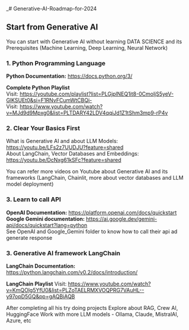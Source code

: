 _# Generative-AI-Roadmap-for-2024

## Start from Generative AI
You can start with Generative AI without learning DATA SCIENCE and its Prerequisites (Machine Learning, Deep Learning, Neural Network)

### 1. Python Programming Language 
**Python Documentation:**  https://docs.python.org/3/   

**Complete Python Playlist**         
  Visit:   https://youtube.com/playlist?list=PLGjplNEQ1it8-0CmoljS5yeV-GlKSUEt0&si=F1RNvFCumWtCBQj-                
  Visit:   https://www.youtube.com/watch?v=MJd9d9Mpxg0&list=PLTDARY42LDV4qqiJd1Z1tShm3mp9-rP4v


### 2. Clear Your Basics First

What is Generative AI and about LLM Models:   https://youtu.be/LFs2z7UUDJU?feature=shared      
About LangChain, Vector Databases and Embeddings:   https://youtu.be/DcNxg61kSFc?feature=shared    

You can refer more videos on Youtube about Generative AI and its frameworks (LangChain, Chainlit, more about vector databases and LLM model deployment)


### 3. Learn to call API
   **OpenAI Documentation:** https://platform.openai.com/docs/quickstart                  
   **Google Gemini documentation:** https://ai.google.dev/gemini-api/docs/quickstart?lang=python       
   See OpenAI and Google_Gemini folder to know how to call their api ad generate response
    
### 3. Generative AI framework LangChain
   **LangChain Documentation:** https://python.langchain.com/v0.2/docs/introduction/          
   
   **LangChain Playlist**
    Visit: https://www.youtube.com/watch?v=KmQOlg5YfU0&list=PLZoTAELRMXVOQPRG7VAuHL--y97opD5GQ&pp=gAQBiAQB

After completing all his try doing projects 
Explore about RAG, Crew AI, HuggingFace
Work with more LLM models - Ollama, Claude, MistralAI, Azure, etc
